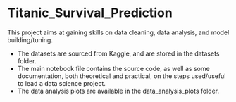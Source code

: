 # Titanic_Survival_Prediction

This project aims at gaining skills on data cleaning, data analysis, and model building/tuning.

- The datasets are sourced from Kaggle, and are stored in the datasets folder.
- The main notebook file contains the source code, as well as some documentation, both theoretical and practical, on the steps used/useful to lead a data science project.
- The data analysis plots are available in the data_analysis_plots folder.
